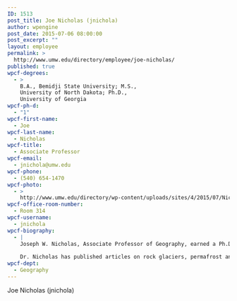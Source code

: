 ```yaml
---
ID: 1513
post_title: Joe Nicholas (jnichola)
author: wpengine
post_date: 2015-07-06 08:00:00
post_excerpt: ""
layout: employee
permalink: >
  http://www.umw.edu/directory/employee/joe-nicholas/
published: true
wpcf-degrees:
  - >
    B.A., Bemidji State University; M.S.,
    University of North Dakota; Ph.D.,
    University of Georgia
wpcf-ph-d:
  - "1"
wpcf-first-name:
  - Joe
wpcf-last-name:
  - Nicholas
wpcf-title:
  - Associate Professor
wpcf-email:
  - jnichola@umw.edu
wpcf-phone:
  - (540) 654-1470
wpcf-photo:
  - >
    http://www.umw.edu/directory/wp-content/uploads/sites/4/2015/07/Nicholas-Joe13.jpg
wpcf-office-room-number:
  - Room 314
wpcf-username:
  - jnichola
wpcf-biography:
  - |
    Joseph W. Nicholas, Associate Professor of Geography, earned a Ph.D. (1991) from the University of Georgia, after having received an M.S. (1987) in geography from the University of North Dakota and a B.A. (1984) in geography and biology from Bemidji State University (Minnesota).
    
    Dr. Nicholas has published articles on rock glaciers, permafrost and periglacial processes, talus landforms as indicators of climate, and locational and morphometric characteristics of landslide deposits. He is currently investigating the causes of recent climate change in western Colorado and Utah.
wpcf-dept:
  - Geography
---
```

Joe Nicholas (jnichola)